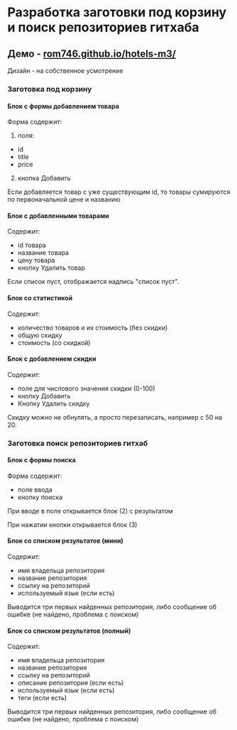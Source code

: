 # Разработка заготовки под корзину и поиск репозиториев гитхаба

## Демо - [rom746.github.io/hotels-m3/](https://rom746.github.io/hotels-m3/)

Дизайн - на собственное усмотрение

### Заготовка под корзину

#### Блок с формы добавлением товара

Форма содержит:

1. поля:

- id
- title
- price

2. кнопка Добавить

Если добавляется товар с уже существующим id, то товары сумируются по первоначальной цене и названию

#### Блок с добавленными товарами

Содержит:

- id товара
- название товара
- цену товара
- кнопку Удалить товар

Если список пуст, отображается надпись "список пуст".

#### Блок со статистикой

Содержит:

- количество товаров и их стоимость (без скидки)
- общую скидку
- стоимость (со скидкой)

#### Блок с добавлением скидки

Содержит:

- поле для числового значения скидки (0-100)
- кнопку Добавить
- Кнопку Удалить скидку

Скидку можно не обнулять, а просто перезаписать, например с 50 на 20.



### Заготовка поиск репозиториев гитхаб

#### Блок с формы поиска

Форма содержит:

- поле ввода
- кнопку поиска

При вводе в поле открывается блок (2) с результатом

При нажатии кнопки открывается блок (3)

#### Блок со списком результатов (мини)

Содержит:

- имя владельца репозитория
- название репозитория
- ссылку на репозиторий
- используемый язык (если есть)

Выводится три первых найденных репозитория, либо сообщение об ошибке (не найдено, проблема с поиском)

#### Блок со списком результатов (полный)

Содержит:

- имя владельца репозитория
- название репозитория
- ссылку на репозиторий
- описание репозитория (если есть)
- используемый язык (если есть)
- теги (если есть)

Выводится три первых найденных репозитория, либо сообщение об ошибке (не найдено, проблема с поиском)
